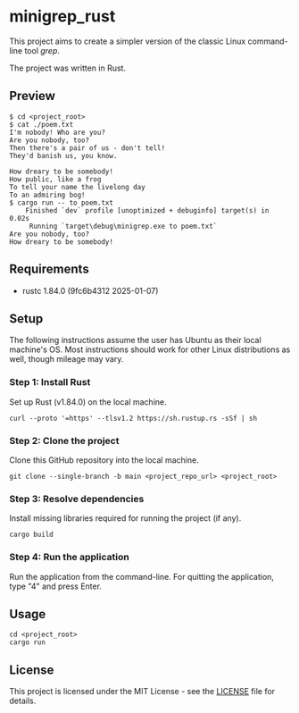 # minigrep_rust

This project aims to create a simpler version of the classic Linux command-line tool *grep*. 

The project was written in Rust.

## Preview

    $ cd <project_root> 
    $ cat ./poem.txt
    I'm nobody! Who are you?
    Are you nobody, too?
    Then there's a pair of us - don't tell!
    They'd banish us, you know.

    How dreary to be somebody!
    How public, like a frog
    To tell your name the livelong day
    To an admiring bog!
    $ cargo run -- to poem.txt
        Finished `dev` profile [unoptimized + debuginfo] target(s) in 0.02s
         Running `target\debug\minigrep.exe to poem.txt`
    Are you nobody, too?
    How dreary to be somebody!

## Requirements

- rustc 1.84.0 (9fc6b4312 2025-01-07)

## Setup
The following instructions assume the user has Ubuntu as their local machine's OS. Most instructions should work for other Linux distributions as well, though mileage may vary.

### Step 1: Install Rust
Set up Rust (v1.84.0) on the local machine.

    curl --proto '=https' --tlsv1.2 https://sh.rustup.rs -sSf | sh
    
### Step 2: Clone the project
Clone this GitHub repository into the local machine.
    
    git clone --single-branch -b main <project_repo_url> <project_root> 
    
### Step 3: Resolve dependencies 
Install missing libraries required for running the project (if any).
    
    cargo build
    
### Step 4: Run the application
Run the application from the command-line. For quitting the application, type "4" and press Enter.

## Usage
    
    cd <project_root>
    cargo run

## License

This project is licensed under the MIT License - see the [LICENSE](LICENSE) file for details.
